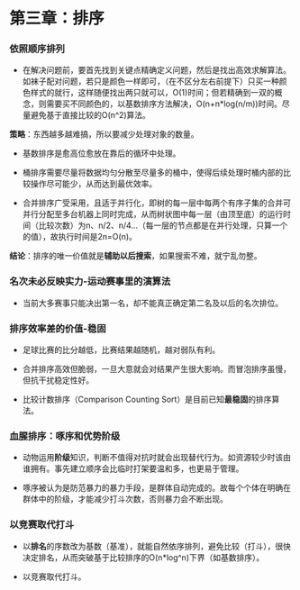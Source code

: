 # 第三章：排序

### 依照顺序排列

* 在解决问题前，要首先找到关键点精确定义问题，然后是找出高效求解算法。如袜子配对问题，若只是颜色一样即可，（在不区分左右前提下）只买一种颜色样式的就行，这样随便找出两只就可以，O(1)时间；但若精确到一双的概念，则需要买不同颜色的，以基数排序方法解决，O(n+n*log(n/m))时间。尽量避免基于直接比较的O(n^2)算法。

**策略**：东西越多越难搞，所以要减少处理对象的数量。

* 基数排序是愈高位愈放在靠后的循环中处理。

* 桶排序需要尽量将数据均匀分散至尽量多的桶中，使得后续处理时桶内部的比较操作尽可能少，从而达到最优效率。

* 合并排序广受采用，且适于并行化，即树的每一层中每两个有序子集的合并可并行分配至多台机器上同时完成，从而树状图中每一层（由顶至底）的运行时间（比较次数）为n、n/2、n/4...（每一层的节点都是在并行处理，只算一个的值），故执行时间是2n=O(n)。

**结论**：排序的唯一价值就是**辅助以后搜索**，如果搜索不难，就宁乱勿整。

### 名次未必反映实力-运动赛事里的演算法

* 当前大多赛事只能决出第一名，却不能真正确定第二名及以后的名次排位。

### 排序效率差的价值-稳固

* 足球比赛的比分越低，比赛结果越随机，越对弱队有利。

* 合并排序高效但脆弱，一旦大意就会对结果产生很大影响。而冒泡排序虽慢，但抗干扰稳定性好。

* 比较计数排序（Comparison Counting Sort）是目前已知**最稳固**的排序算法。

### 血腥排序：啄序和优势阶级

* 动物运用**阶级**知识，判断不值得对抗时就会出现替代行为。如资源较少时该由谁拥有。事先建立顺序会比临时打架要温和多，也更易于管理。

* 啄序被认为是防范暴力的暴力手段，是群体自动完成的。故每个个体在明确在群体中的阶级，才能减少打斗次数，否则暴力会不断出现。

### 以竞赛取代打斗

* 以**排名**的序数改为基数（基准），就能自然依序排列，避免比较（打斗），很快决定排名，从而突破基于比较排序的O(n*log^n)下界（如基数排序）。

* 以竞赛取代打斗。
